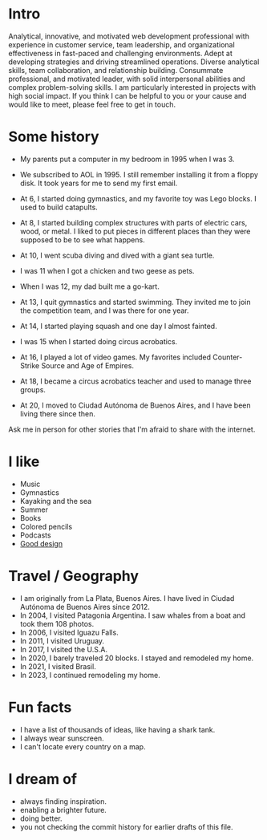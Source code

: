 
# Intro

Analytical, innovative, and motivated web development professional with experience in customer service, team leadership, and organizational effectiveness in fast-paced and challenging environments. Adept at developing strategies and driving streamlined operations. Diverse analytical skills, team collaboration, and relationship building. Consummate professional, and motivated leader, with solid interpersonal abilities and complex problem-solving skills. I am particularly interested in projects with high social impact. If you think I can be helpful to you or your cause and would like to meet, please feel free to get in touch.

# Some history

- My parents put a computer in my bedroom in 1995 when I was 3.

- We subscribed to AOL in 1995. I still remember installing it from a floppy disk. It took years for me to send my first email.

- At 6, I started doing gymnastics, and my favorite toy was Lego blocks. I used to build catapults.

- At 8, I started building complex structures with parts of electric cars, wood, or metal. I liked to put pieces in different places than they were supposed to be to see what happens.

- At 10, I went scuba diving and dived with a giant sea turtle.

- I was 11 when I got a chicken and two geese as pets.

- When I was 12, my dad built me a go-kart.

- At 13, I quit gymnastics and started swimming. They invited me to join the competition team, and I was there for one year.

- At 14, I started playing squash and one day I almost fainted.

- I was 15 when I started doing circus acrobatics.

- At 16, I played a lot of video games. My favorites included Counter-Strike Source and Age of Empires.

- At 18, I became a circus acrobatics teacher and used to manage three groups.

- At 20, I moved to Ciudad Autónoma de Buenos Aires, and I have been living there since then.

Ask me in person for other stories that I'm afraid to share with the internet.

# I like

- Music
- Gymnastics
- Kayaking and the sea
- Summer
- Books
- Colored pencils
- Podcasts
- [Good design](/)

# Travel / Geography

- I am originally from La Plata, Buenos Aires. I have lived in Ciudad Autónoma de Buenos Aires since 2012.
- In 2004, I visited Patagonia Argentina. I saw whales from a boat and took them 108 photos.
- In 2006, I visited Iguazu Falls.
- In 2011, I visited Uruguay.
- In 2017, I visited the U.S.A.
- In 2020, I barely traveled 20 blocks. I stayed and remodeled my home.
- In 2021, I visited Brasil.
- In 2023, I continued remodeling my home.

# Fun facts

- I have a list of thousands of ideas, like having a shark tank.
- I always wear sunscreen.
- I can't locate every country on a map.

# I dream of

- always finding inspiration.
- enabling a brighter future.
- doing better.
- you not checking the commit history for earlier drafts of this file.
